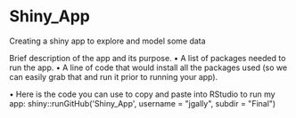 # Shiny_App
Creating a shiny app to explore and model some data

Brief description of the app and its purpose.
• A list of packages needed to run the app.
• A line of code that would install all the packages used (so we can easily grab that and run it prior to
running your app).  

• Here is the code you can use to copy and paste into RStudio to run my app: shiny::runGitHub('Shiny_App', username = "jgally", subdir = "Final")
